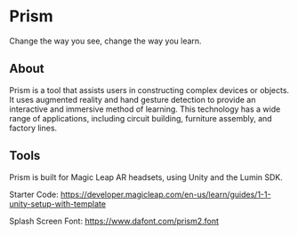 # Prism
Change the way you see, change the way you learn.

## About
Prism is a tool that assists users in constructing complex devices or objects. It uses augmented reality and hand gesture detection to provide an interactive and immersive method of learning. This technology has a wide range of applications, including circuit building, furniture assembly, and factory lines.

## Tools
Prism is built for Magic Leap AR headsets, using Unity and the Lumin SDK.

Starter Code: https://developer.magicleap.com/en-us/learn/guides/1-1-unity-setup-with-template

Splash Screen Font: https://www.dafont.com/prism2.font
